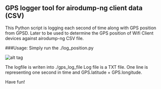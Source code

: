## GPS logger tool for airodump-ng client data (CSV)

This Python script is logging each second of time along with GPS position from GPSD. Later to be used to determine the GPS position of Wifi Client devices against airodump-ng CSV file.

###Usage:
Simply run the ./log_position.py

![alt tag](https://raw.githubusercontent.com/ggtd/independend-python-gps-logger-for-airodump-ng/master/screen2.png)

The logfile is writen into ./gps_log_file
Log file is a TXT file. One line is representing one second in time and GPS.latitude + GPS.longitude.


Have fun!


